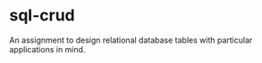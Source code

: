 # sql-crud
An assignment to design relational database tables with particular applications in mind.
